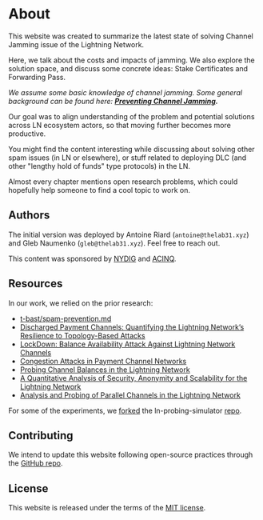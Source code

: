 # About

This website was created to summarize the latest state of solving Channel Jamming issue of the Lightning Network.

Here, we talk about the costs and impacts of jamming. We also explore the solution space, and discuss some concrete ideas: Stake Certificates and Forwarding Pass.

_We assume some basic knowledge of channel jamming. Some general background can be found here: **[Preventing Channel Jamming](https://blog.bitmex.com/preventing-channel-jamming/).**_

Our goal was to align understanding of the problem and potential solutions across LN ecosystem actors, so that moving further becomes more productive.

You might find the content interesting while discussing about solving other spam issues (in LN or elsewhere), or stuff related to deploying DLC (and other "lengthy hold of funds" type protocols) in the LN.

Almost every chapter mentions open research problems, which could hopefully help someone to find a cool topic to work on.

## Authors

The initial version was deployed by Antoine Riard (`antoine@thelab31.xyz`) and Gleb Naumenko (`gleb@thelab31.xyz`). Feel free to reach out.

This content was sponsored by [NYDIG](https://nydig.com/) and [ACINQ](https://acinq.co/).

## Resources

In our work, we relied on the prior research:
*  [t-bast/spam-prevention.md](https://github.com/t-bast/lightning-docs/blob/master/spam-prevention.md)
* [Discharged Payment Channels: Quantifying the Lightning Network’s Resilience to Topology-Based Attacks](https://arxiv.org/pdf/1904.10253.pdf)
* [LockDown: Balance Availability Attack Against Lightning Network Channels](https://eprint.iacr.org/2019/1149.pdf)
* [Congestion Attacks in Payment Channel Networks](https://arxiv.org/pdf/2002.06564.pdf)
* [Probing Channel Balances in the Lightning Network](https://arxiv.org/pdf/2004.00333.pdf)
* [A Quantitative Analysis of Security, Anonymity and Scalability for the Lightning Network](https://eprint.iacr.org/2020/303)
* [Analysis and Probing of Parallel Channels in the Lightning Network](https://eprint.iacr.org/2021/384)

For some of the experiments, we [forked](https://github.com/naumenkogs/ln-probing-simulator/commit/a4660b5fc7d1c7145b0b91cb7d6361193eeb6f7a) the ln-probing-simulator [repo](https://github.com/s-tikhomirov/ln-probing-simulator).

## Contributing

We intend to update this website following open-source practices through the [GitHub repo](https://github.com/naumenkogs/jamming-dev.github.io).

## License

This website is released under the terms of the [MIT license](https://opensource.org/licenses/MIT).